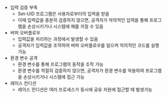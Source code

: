 
- 입력 검증 부족
	- Set-UID 프로그램은 사용자로부터의 입력을 받음 
	- 이때 입력값을 충분히 검증하지 않으면, 공격자가 악의적인 입력을 통해 프로그램을 손상시키거나 시스템에 해를 끼칠 수 있음
- 버퍼 오버플로우
	- 입력값을 처리하는 과정에서 발생할 수 있음
	- 공격자가 입력값을 조작하여 버퍼 오버플로우를 일으켜 악의적인 코드를 실행 가능
- 환경 변수 공격
	- 환경 변수를 통해 프로그램의 동작을 조작 가능
	- 환경 변수를 적절히 검증하지 않으면, 공격자가 환경 변수를 악용하여 프로그램을 손상시키거나 시스템에 접근 가능
- 레이스 컨디션
	- 레이스 컨디션은 여러 프로세스가 동시에 공유 자원에 접근할 때 발생가능
